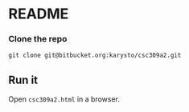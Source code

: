 # README #

### Clone the repo
`git clone git@bitbucket.org:karysto/csc309a2.git`

## Run it
Open `csc309a2.html` in a browser.